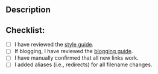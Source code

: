 ## Description

## Checklist:

- [ ] I have reviewed the [style guide](../STYLE-GUIDE.md).
- [ ] If blogging, I have reviewed the [blogging guide](../BLOGGING.md).
- [ ] I have manually confirmed that all new links work.
- [ ] I added aliases (i.e., redirects) for all filename changes.
